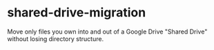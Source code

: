 # shared-drive-migration
Move only files you own into and out of a Google Drive "Shared Drive" without losing directory structure.
